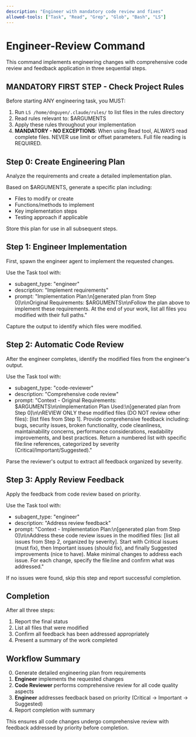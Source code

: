 ```yaml
---
description: "Engineer with mandatory code review and fixes"
allowed-tools: ["Task", "Read", "Grep", "Glob", "Bash", "LS"]
---
```


# Engineer-Review Command

This command implements engineering changes with comprehensive code review and feedback application in three sequential steps.

## MANDATORY FIRST STEP - Check Project Rules

Before starting ANY engineering task, you MUST:

1. Run `LS /home/dnguyen/.claude/rules/` to list files in the rules directory
2. Read rules relevant to: $ARGUMENTS
3. Apply these rules throughout your implementation
4. **MANDATORY - NO EXCEPTIONS**: When using Read tool, ALWAYS read complete files. NEVER use limit or offset parameters. Full file reading is REQUIRED.

## Step 0: Create Engineering Plan

Analyze the requirements and create a detailed implementation plan.

Based on $ARGUMENTS, generate a specific plan including:
- Files to modify or create
- Functions/methods to implement
- Key implementation steps
- Testing approach if applicable

Store this plan for use in all subsequent steps.

## Step 1: Engineer Implementation

First, spawn the engineer agent to implement the requested changes.

Use the Task tool with:
- subagent_type: "engineer"
- description: "Implement requirements"
- prompt: "Implementation Plan:\n[generated plan from Step 0]\n\nOriginal Requirements: $ARGUMENTS\n\nFollow the plan above to implement these requirements. At the end of your work, list all files you modified with their full paths."

Capture the output to identify which files were modified.

## Step 2: Automatic Code Review

After the engineer completes, identify the modified files from the engineer's output.

Use the Task tool with:
- subagent_type: "code-reviewer"
- description: "Comprehensive code review"
- prompt: "Context - Original Requirements: $ARGUMENTS\n\nImplementation Plan Used:\n[generated plan from Step 0]\n\nREVIEW ONLY these modified files (DO NOT review other files): [list files from Step 1]. Provide comprehensive feedback including: bugs, security issues, broken functionality, code cleanliness, maintainability concerns, performance considerations, readability improvements, and best practices. Return a numbered list with specific file:line references, categorized by severity (Critical/Important/Suggested)."

Parse the reviewer's output to extract all feedback organized by severity.

## Step 3: Apply Review Feedback

Apply the feedback from code review based on priority.

Use the Task tool with:
- subagent_type: "engineer"
- description: "Address review feedback"
- prompt: "Context - Implementation Plan:\n[generated plan from Step 0]\n\nAddress these code review issues in the modified files: [list all issues from Step 2, organized by severity]. Start with Critical issues (must fix), then Important issues (should fix), and finally Suggested improvements (nice to have). Make minimal changes to address each issue. For each change, specify the file:line and confirm what was addressed."

If no issues were found, skip this step and report successful completion.

## Completion

After all three steps:
1. Report the final status
2. List all files that were modified
3. Confirm all feedback has been addressed appropriately
4. Present a summary of the work completed

## Workflow Summary

0. Generate detailed engineering plan from requirements
1. **Engineer** implements the requested changes
2. **Code Reviewer** performs comprehensive review for all code quality aspects
3. **Engineer** addresses feedback based on priority (Critical → Important → Suggested)
4. Report completion with summary

This ensures all code changes undergo comprehensive review with feedback addressed by priority before completion.